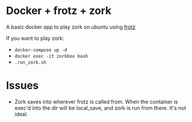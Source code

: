 # Docker + frotz + zork

A basic docker app to play zork on ubuntu using [frotz](https://davidgriffith.gitlab.io/frotz/)

If you want to play zork:

- `docker-compose up -d`
- `docker exec -it zorkbox bash`
- `.run_zork.sh`

# Issues
- Zork saves into wherever frotz is called from. When the container is exec'd into the dir will be local_save, and zork is run from there. It's not ideal.
